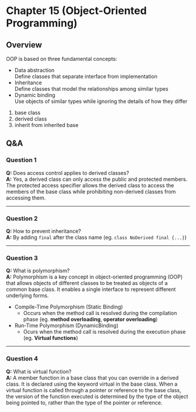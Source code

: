# Chapter 15 (Object-Oriented Programming)

## Overview
OOP is based on three fundamental concepts: 
- Data abstraction  
  Define classes that separate interface from implementation
- Inheritance  
  Define classes that model the relationships among similar types
- Dynamic binding  
  Use objects of similar types while ignoring the details of how they differ

1. base class
2. derived class
3. inherit from inherited base

## Q&A
### Question 1
**Q:** Does access control applies to derived classes?  
**A:** Yes, a derived class can only access the public and protected members. The protected access specifier allows the derived class to access the members of the base class while prohibiting non-derived classes from accessing them.

---

### Question 2
**Q:** How to prevent inheritance?  
**A:** By adding `final` after the class name (eg. `class NoDerived final {...}`)

---

### Question 3
**Q:** What is polymorphism?  
**A:** Polymorphism is a key concept in object-oriented programming (OOP) that allows objects of different classes to be treated as objects of a common base class. It enables a single interface to represent different underlying forms. 
- Compile-Time Polymorphism (Static Binding)
  - Occurs when the method call is resolved during the compilation phase (eg. **method overloading**, **operator overloading**)
- Run-Time Polymorphism (DynamicBinding)
  - Ocurs when the method call is resolved during the execution phase (eg. **Virtual functions**)

---

### Question 4
**Q:** What is virtual function?  
**A:** A member function in a base class that you can override in a derived class. It is declared using the keyword virtual in the base class. When a virtual function is called through a pointer or reference to the base class, the version of the function executed is determined by the type of the object being pointed to, rather than the type of the pointer or reference.